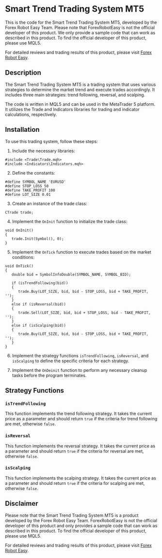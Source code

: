 # Smart Trend Trading System MT5

This is the code for the Smart Trend Trading System MT5, developed by the Forex Robot Easy Team. Please note that ForexRobotEasy is not the official developer of this product. We only provide a sample code that can work as described in this product. To find the official developer of this product, please use MQL5.

For detailed reviews and trading results of this product, please visit [Forex Robot Easy](https://forexroboteasy.com/forex-robot-review/smart-trend-trading-system-mt5-unbiased-review/).

## Description

The Smart Trend Trading System MT5 is a trading system that uses various strategies to determine the market trend and execute trades accordingly. It includes three main strategies: trend following, reversal, and scalping.

The code is written in MQL5 and can be used in the MetaTrader 5 platform. It utilizes the Trade and Indicators libraries for trading and indicator calculations, respectively.

## Installation

To use this trading system, follow these steps:

1. Include the necessary libraries:
```mql5
#include <Trade\Trade.mqh>
#include <Indicators\Indicators.mqh>
```

2. Define the constants:
```mql5
#define SYMBOL_NAME 'EURUSD'
#define STOP_LOSS 50
#define TAKE_PROFIT 100
#define LOT_SIZE 0.01
```

3. Create an instance of the trade class:
```mql5
CTrade trade;
```

4. Implement the `OnInit` function to initialize the trade class:
```mql5
void OnInit()
{
   trade.Init(Symbol(), 0);
}
```

5. Implement the `OnTick` function to execute trades based on the market conditions:
```mql5
void OnTick()
{
   double bid = SymbolInfoDouble(SYMBOL_NAME, SYMBOL_BID);

   if (isTrendFollowing(bid))
   {
      trade.Buy(LOT_SIZE, bid, bid - STOP_LOSS, bid + TAKE_PROFIT, '');
   }
   else if (isReversal(bid))
   {
      trade.Sell(LOT_SIZE, bid, bid + STOP_LOSS, bid - TAKE_PROFIT, '');
   }
   else if (isScalping(bid))
   {
      trade.Buy(LOT_SIZE, bid, bid - STOP_LOSS, bid + TAKE_PROFIT, '');
   }
}
```

6. Implement the strategy functions `isTrendFollowing`, `isReversal`, and `isScalping` to define the specific criteria for each strategy.

7. Implement the `OnDeinit` function to perform any necessary cleanup tasks before the program terminates.

## Strategy Functions

### `isTrendFollowing`

This function implements the trend following strategy. It takes the current price as a parameter and should return `true` if the criteria for trend following are met, otherwise `false`.

### `isReversal`

This function implements the reversal strategy. It takes the current price as a parameter and should return `true` if the criteria for reversal are met, otherwise `false`.

### `isScalping`

This function implements the scalping strategy. It takes the current price as a parameter and should return `true` if the criteria for scalping are met, otherwise `false`.

## Disclaimer

Please note that the Smart Trend Trading System MT5 is a product developed by the Forex Robot Easy Team. ForexRobotEasy is not the official developer of this product and only provides a sample code that can work as described in this product. To find the official developer of this product, please use MQL5.

For detailed reviews and trading results of this product, please visit [Forex Robot Easy](https://forexroboteasy.com/forex-robot-review/smart-trend-trading-system-mt5-unbiased-review/).
